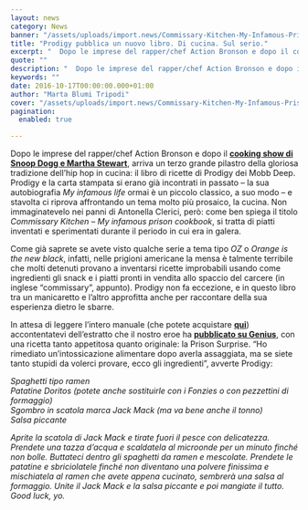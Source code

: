 ```yaml
---
layout: news
category: News
banner: "/assets/uploads/import.news/Commissary-Kitchen-My-Infamous-Prison-Cookbook-2.jpg"
title: "Prodigy pubblica un nuovo libro. Di cucina. Sul serio."
excerpt: "  Dopo le imprese del rapper/chef Action Bronson e dopo il cooking show di Snoop Dogg e Martha Stewart, arriva un terzo grande pilastro della gloriosa tradizione dell’hip hop in cucina: il libro di ricette di Prodigy dei Mobb Deep. Prodigy e la carta stampata si erano già incontrati in passato – la sua autobiografia [&hellip"
quote: ""
description: "  Dopo le imprese del rapper/chef Action Bronson e dopo il cooking show di Snoop Dogg e Martha Stewart, arriva un terzo grande pilastro della gloriosa tradizione dell’hip hop in cucina: il libro di ricette di Prodigy dei Mobb Deep. Prodigy e la carta stampata si erano già incontrati in passato – la sua autobiografia [&hellip"
keywords: ""
date: 2016-10-17T00:00:00.000+01:00
author: "Marta Blumi Tripodi"
cover: "/assets/uploads/import.news/Commissary-Kitchen-My-Infamous-Prison-Cookbook-2.jpg"
pagination:
  enabled: true

---
```


Dopo le imprese del rapper/chef Action Bronson e dopo il [**cooking show di Snoop Dogg e Martha Stewart**](https://hotmc.com/snoop-dogg-e-martha-stewart-avranno-un-loro-cooking-show/), arriva un terzo grande pilastro della gloriosa tradizione dell’hip hop in cucina: il libro di ricette di Prodigy dei Mobb Deep. Prodigy e la carta stampata si erano già incontrati in passato – la sua autobiografia _My infamous life_ ormai è un piccolo classico, a suo modo – e stavolta ci riprova affrontando un tema molto più prosaico, la cucina. Non immaginatevelo nei panni di Antonella Clerici, però: come ben spiega il titolo _Commissary Kitchen – My infamous prison cookbook_, si tratta di piatti inventati e sperimentati durante il periodo in cui era in galera.

Come già saprete se avete visto qualche serie a tema tipo _OZ_ o _Orange is the new black_, infatti, nelle prigioni americane la mensa è talmente terribile che molti detenuti provano a inventarsi ricette improbabili usando come ingredienti gli snack e i piatti pronti in vendita allo spaccio del carcere (in inglese “commissary”, appunto). Prodigy non fa eccezione, e in questo libro tra un manicaretto e l’altro approfitta anche per raccontare della sua esperienza dietro le sbarre.

In attesa di leggere l’intero manuale (che potete acquistare [**qui**](https://www.amazon.com/Commissary-Kitchen-Infamous-Prison-Cookbook/dp/0997146230)) accontentatevi dell’estratto che il nostro eroe ha [**pubblicato su Genius**](https://genius.com/a/read-exclusive-excerpts-from-prodigy-s-new-prison-cookbook), con una ricetta tanto appetitosa quanto originale: la Prison Surprise. “Ho rimediato un’intossicazione alimentare dopo averla assaggiata, ma se siete tanto stupidi da volerci provare, ecco gli ingredienti”, avverte Prodigy:

_Spaghetti tipo ramen_  
_Patatine Doritos (potete anche sostituirle con i Fonzies o con pezzettini di formaggio)_  
_Sgombro in scatola marca Jack Mack (ma va bene anche il tonno)_  
_Salsa piccante_

_Aprite la scatola di Jack Mack e tirate fuori il pesce con delicatezza. Prendete una tazza d’acqua e scaldatela al microonde per un minuto finché non bolle. Buttateci dentro gli spaghetti da ramen e mescolate. Prendete le patatine e sbriciolatele finché non diventano una polvere finissima e mischiatela al ramen che avete appena cucinato, sembrerà una salsa al formaggio. Unite il Jack Mack e la salsa piccante e poi mangiate il tutto. Good luck, yo._ 
